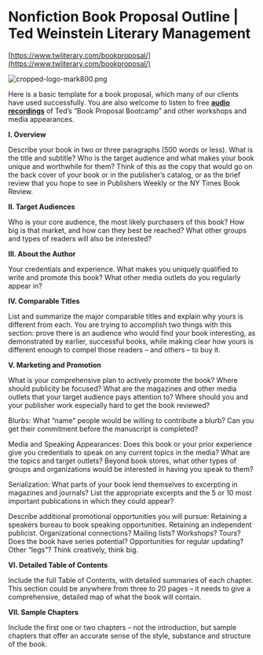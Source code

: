 # Nonfiction Book Proposal Outline | Ted Weinstein Literary Management

[https://www.twliterary.com/bookproposal/](https://www.twliterary.com/bookproposal/)

![cropped-logo-mark800.png](Nonfiction%20Book%20Proposal%20Outline%20Ted%20Weinstein%20Lit%203d66cb32bdbe4a77996013aace04d5a9/cropped-logo-mark800.png)

Here is a basic template for a book proposal, which many of our clients have used successfully. You are also welcome to listen to free **[audio recordings](https://www.twliterary.com/audio-workshops/)** of Ted’s “Book Proposal Bootcamp” and other workshops and media appearances.

**I. Overview**

Describe your book in two or three paragraphs (500 words or less). What is the title and subtitle? Who is the target audience and what makes your book unique and worthwhile for them? Think of this as the copy that would go on the back cover of your book or in the publisher’s catalog, or as the brief review that you hope to see in Publishers Weekly or the NY Times Book Review.

**II. Target Audiences**

Who is your core audience, the most likely purchasers of this book? How big is that market, and how can they best be reached? What other groups and types of readers will also be interested?

**III. About the Author**

Your credentials and experience. What makes you uniquely qualified to write and promote this book? What other media outlets do you regularly appear in?

**IV. Comparable Titles**

List and summarize the major comparable titles and explain why yours is different from each. You are trying to accomplish two things with this section: prove there is an audience who would find your book interesting, as demonstrated by earlier, successful books, while making clear how yours is different enough to compel those readers – and others – to buy it.

**V. Marketing and Promotion**

What is your comprehensive plan to actively promote the book? Where should publicity be focused? What are the magazines and other media outlets that your target audience pays attention to? Where should you and your publisher work especially hard to get the book reviewed?

Blurbs: What “name” people would be willing to contribute a blurb? Can you get their commitment before the manuscript is completed?

Media and Speaking Appearances: Does this book or your prior experience give you credentials to speak on any current topics in the media? What are the topics and target outlets? Beyond book stores, what other types of groups and organizations would be interested in having you speak to them?

Serialization: What parts of your book lend themselves to excerpting in magazines and journals? List the appropriate excerpts and the 5 or 10 most important publications in which they could appear?

Describe additional promotional opportunities you will pursue: Retaining a speakers bureau to book speaking opportunities. Retaining an independent publicist. Organizational connections? Mailing lists? Workshops? Tours? Does the book have series potential? Opportunities for regular updating? Other “legs”? Think creatively, think big.

**VI. Detailed Table of Contents**

Include the full Table of Contents, with detailed summaries of each chapter. This section could be anywhere from three to 20 pages – it needs to give a comprehensive, detailed map of what the book will contain.

**VII. Sample Chapters**

Include the first one or two chapters – not the introduction, but sample chapters that offer an accurate sense of the style, substance and structure of the book.